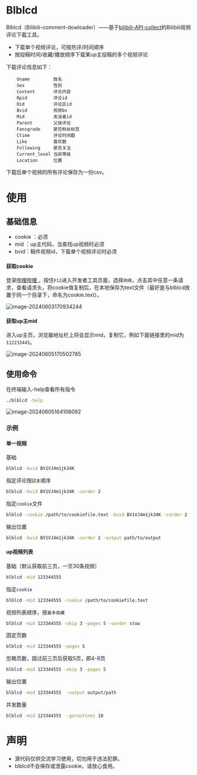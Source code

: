Blblcd
====

Blblcd（Bilibili-comment-dowloader）——基于[bilibili-API-collect](https://github.com/SocialSisterYi/bilibili-API-collect)的Bilibili视频评论下载工具。

* 下载单个视频评论，可按热评/时间顺序
* 按投稿时间/收藏/播放顺序下载某up主投稿的多个视频评论



下载评论信息如下：

```
	Uname         姓名
	Sex           性别
	Content       评论内容
	Rpid          评论id
	Oid           评论区id
	Bvid          视频bv
	Mid           发送者id
	Parent        父级评论
	Fansgrade     是否粉丝标签
	Ctime         评论时间戳
	Like          喜欢数
	Following     是否关注
	Current_level 当前等级
	Location      位置
```

下载后单个视频的所有评论保存为一份csv。

使用
====

## 基础信息

* cookie ：必须
* mid ：up主代码，当查找up视频时必须
* bvid：稿件视频id，下载单个视频评论时必须



#### 获取cookie

登录[哔哩哔哩 ](https://www.bilibili.com/)，按住`F12`进入开发者工具页面，选择`网络`，点击其中任意一条请求，查看请求头，将cookie值复制后，在本地保存为text文件（最好是与blblcd放置于同一个目录下，命名为cookie.text）。

![image-20240603170934244](https://md-1301600412.cos.ap-nanjing.myqcloud.com/pic/typora/image-20240603170934244.png)

#### 获取up主mid

进入up主页，浏览器地址栏上将会显示mid，复制它，例如下面链接里的mid为`112233445`。

![image-20240605170502785](https://md-1301600412.cos.ap-nanjing.myqcloud.com/pic/typora/image-20240605170502785.png)

## 使用命令

在终端输入-help查看所有指令

```bash
./blblcd -help
```

![image-20240605164108092](https://md-1301600412.cos.ap-nanjing.myqcloud.com/pic/typora/image-20240605164108092.png)

### 示例

#### 单一视频

基础

```bash
blblcd -bvid BV1VJ4m1jk34K
```

指定评论按`回复`顺序

```bash
blblcd -bvid BV1VJ4m1jk34K -corder 2
```

指定`cookie`文件

```bash
blblcd -cookie /path/to/cookiefile.text -bvid BV1VJ4m1jk34K -corder 2
```

输出位置

```bash
blblcd -bvid BV1VJ4m1jk34K -corder 2 -output path/to/output
```



#### up视频列表

基础（默认获取前三页，一页30条视频）

```bash
blblcd -mid 123344555
```

指定`cookie`

```bash
blblcd -mid 123344555 -cookie /path/to/cookiefile.text
```

视频列表顺序，按`最多收藏`

```bash
blblcd -mid 123344555 -skip 3 -pages 5 -vorder stow
```

固定页数

```bash
blblcd -mid 123344555 -pages 5
```

忽略页数，跳过前三页后获取5页，即4-8页

```bash
blblcd -mid 123344555 -skip 3 -pages 5
```



输出位置

```bash
blblcd -mid 123344555  -output output/path
```



并发数量

```bash
blblcd -mid 123344555  -goroutines 10
```







声明
====

* 源代码仅供交流学习使用，切勿用于违法犯罪。
* blblcd不会保存或泄露cookie，请放心食用。
